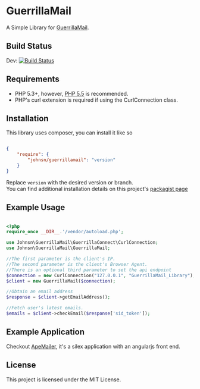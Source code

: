 # GuerrillaMail

A Simple Library for [GuerrillaMail](http://www.guerrillamail.com).

## Build Status
Dev: [![Build Status](https://travis-ci.org/taion809/GuerrillaMail.png?branch=dev)](https://travis-ci.org/taion809/GuerrillaMail)

## Requirements

* PHP 5.3+, however, [PHP 5.5](http://php.net) is recommended.
* PHP's curl extension is required if using the CurlConnection class.

## Installation
This library uses composer, you can install it like so

```json

{
    "require": {
        "johnsn/guerrillamail": "version"
    }
}

```

Replace `version` with the desired version or branch.  
You can find additional installation details on this project's [packagist page](https://packagist.org/packages/johnsn/guerrillamail)

## Example Usage

```php

<?php
require_once __DIR__.'/vendor/autoload.php';

use Johnsn\GuerrillaMail\GuerrillaConnect\CurlConnection;
use Johnsn\GuerrillaMail\GuerrillaMail;

//The first parameter is the client's IP.
//The second parameter is the client's Browser Agent.
//There is an optional third parameter to set the api endpoint
$connection = new CurlConnection("127.0.0.1", "GuerrillaMail_Library");
$client = new GuerrillaMail($connection);

//Obtain an email address
$response = $client->getEmailAddress();

//Fetch user's latest emails.
$emails = $client->checkEmail($response['sid_token']);
```

## Example Application
Checkout [ApeMailer](https://github.com/taion809/ApeMailer), it's a silex application with an angularjs front end.

## License

This project is licensed under the MIT License.
